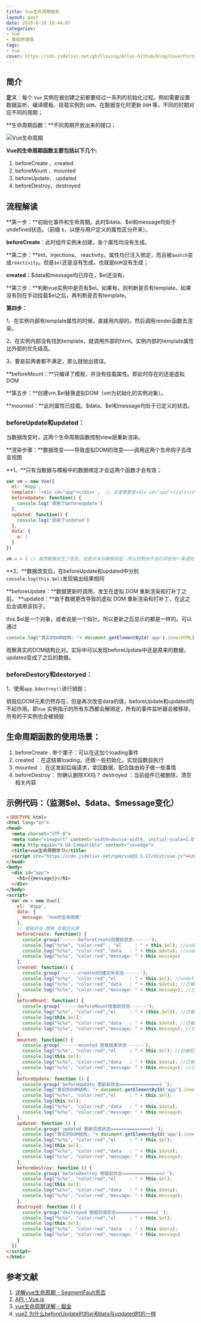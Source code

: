 ```yaml
---
title: Vue生命周期解析
layout: post
date: 2018-6-10 18:44:07
categories: 
- Vue
- 基础原理类
tags: 
- Vue
cover: https://cdn.jsdelivr.net/gh/Cloving/Atlas-Github/blog/CoverPicture/bg_3.jpeg
---
```



## 简介
**定义**：每个 `Vue` 实例在被创建之前都要经过一系列的初始化过程。例如需要设置数据监听、编译模板、挂载实例到 `DOM`、在数据变化时更新 `DOM` 等，不同的时期对应不同的周期；

**生命周期函数：**不同周期开放出来的接口；

![Vue生命周期](https://cdn.jsdelivr.net/gh/Cloving/Atlas-Github/blog/notePicture/Vue生命周期/Vue生命周期图.png)

**Vue的生命周期函数主要包括以下几个:**

1. beforeCreate 、created 
2. beforeMount 、mounted
3. beforeUpdate、  updated
4. beforeDestroy、destroyed  



## 流程解读

**第一步：**初始化事件和生命周期。此时\$data、\$el和message均处于undefined状态。（前缀 `$`，以便与用户定义的属性区分开来）。

**beforeCreate**：此时组件实例未创建，各个属性均没有生成。

**第二步：**Init、injections、 reactivity。属性均已注入绑定，而且被`$watch`变成`reactivity`。但是`$el`还是没有生成，也就是`DOM`没有生成；

**created：**\$data和message均已存在，\$el还没有。

**第三步：**判断vue实例中是否有\$el。如果有，则判断是否有template。如果没有则在手动挂载\$el之后，再判断是否有template。

**第四步：**

1、在实例内部有template属性的时候，直接用内部的，然后调用render函数去渲染。 

2、在实例内部没有找到template，就调用外部的html。实例内部的template属性比外部的优先级高。

3、要是前两者都不满足，那么就抛出错误。

**beforeMount：**只编译了模板，并没有挂载属性。即此时存在的还是虚拟DOM

**第五步：**创建vm.$el替换虚拟DOM（vm为初始化的实例对象）。

**mounted：**此时属性已挂载。\$data、\$el和message均处于已定义的状态。



### beforeUpdate和updated：

当数据改变时，这两个生命周期函数控制view层重新渲染。

**渲染步骤：**数据改变——导致虚拟DOM的改变——调用这两个生命钩子去改变视图

**1、**只有当数据与模板中的数据绑定才会这两个函数才会有效；

```javascript
var vm = new Vue({
  el: '#app',
  template: '<div id="app"></div>',  // 这里需要是<div id="app">{{a}}</div>才有效果
  beforeUpdate: function() {
    console.log('调用了beforeUpdate')
  },
  updated: function() {
    console.log('调用了uodated')
  },
  data: {
    a: 1
  }
})

vm.a = 2 // 虽然数据发生了改变，但是并未与模板绑定，所以控制台不会打印任何一条语句
```

**2、**数据改变后，在beforeUpdate和updated中分别`console.log(this.$el)`发现输出结果相同

**beforeUpdate：**数据更新时调用，发生在虚拟 DOM 重新渲染和打补丁之前。
**updated：**由于数据更改导致的虚拟 DOM 重新渲染和打补丁，在这之后会调用该钩子。

this.$el是一个对象，或者说是一个指针。所以更新之后显示的都是一样的。可以通过

```javascript
console.log("真实的DOM结构: "+ document.getElementById('app').innerHTML)
```

观察真实的DOM结构比对。实际中可以发现beforeUpdate中还是原来的数据，updated变成了之后的数据。



### beforeDestory和destoryed：

1、使用`app.$destroy()`进行销毁；

销毁后DOM元素仍然存在，但是再次改变data的值，beforeUpdate和updated均不起作用。即`Vue` 实例指示的所有东西都会解绑定，所有的事件监听器会被移除，所有的子实例也会被销毁



## 生命周期函数的使用场景：

1. beforeCreate : 举个栗子：可以在这加个loading事件 
2. created ：在这结束loading，还做一些初始化，实现函数自执行 
3. mounted ： 在这发起后端请求，拿回数据，配合路由钩子做一些事情
4. beforeDestroy： 你确认删除XX吗？ destroyed ：当前组件已被删除，清空相关内容





## 示例代码：（监测\$el、\$data、\$message变化）

```html
<!DOCTYPE html>
<html lang="en">
<head>
  <meta charset="UTF-8">
  <meta name="viewport" content="width=device-width, initial-scale=1.0">
  <meta http-equiv="X-UA-Compatible" content="ie=edge">
  <title>vue生命周期学习</title>
  <script src="https://cdn.jsdelivr.net/npm/vue@2.5.17/dist/vue.js"></script>
</head>
<body>
  <div id="app">
    <h1>{{message}}</h1>
  </div>
</body>
<script>
  var vm = new Vue({
    el: '#app',
    data: {
      message: 'Vue的生命周期'
    },
    // 模板将会 替换 挂载的元素
    beforeCreate: function() {
      console.group('------beforeCreate创建前状态------');
      console.log("%c%s", "color:red" , "el     : " + this.$el); //undefined
      console.log("%c%s", "color:red","data   : " + this.$data); //undefined 
      console.log("%c%s", "color:red","message: " + this.message) 
    },
    created: function() {
      console.group('------created创建完毕状态------');
      console.log("%c%s", "color:red","el     : " + this.$el); //undefined
      console.log("%c%s", "color:red","data   : " + this.$data); //已被初始化 
      console.log("%c%s", "color:red","message: " + this.message); //已被初始化
    },
    beforeMount: function() {
      console.group('------beforeMount挂载前状态------');
      console.log("%c%s", "color:red","el     : " + (this.$el)); //已被初始化
      console.log(this.$el);
      console.log("%c%s", "color:red","data   : " + this.$data); //已被初始化  
      console.log("%c%s", "color:red","message: " + this.message); //已被初始化  
    },
    mounted: function() {
      console.group('------mounted 挂载结束状态------');
      console.log("%c%s", "color:red","el     : " + this.$el); //已被初始化
      console.log(this.$el);
      console.log("%c%s", "color:red","data   : " + this.$data); //已被初始化
      console.log("%c%s", "color:red","message: " + this.message); //已被初始化 
    },
    beforeUpdate: function () {
      console.group('beforeUpdate 更新前状态===============》');
      console.log("真实的DOM结构: "+ document.getElementById('app').innerHTML)
      console.log("%c%s", "color:red","el     : " + this.$el);
      console.log(this.$el);   
      console.log("%c%s", "color:red","data   : " + this.$data); 
      console.log("%c%s", "color:red","message: " + this.message); 
    },
    updated: function () {
      console.group('updated 更新完成状态===============》');
      console.log("真实的DOM结构: "+ document.getElementById('app').innerHTML)
      console.log("%c%s", "color:red","el     : " + this.$el);
      console.log(this.$el); 
      console.log("%c%s", "color:red","data   : " + this.$data); 
      console.log("%c%s", "color:red","message: " + this.message); 
    },
    beforeDestroy: function () {
      console.group('beforeDestroy 销毁前状态===============》');
      console.log("%c%s", "color:red","el     : " + this.$el);
      console.log(this.$el);    
      console.log("%c%s", "color:red","data   : " + this.$data); 
      console.log("%c%s", "color:red","message: " + this.message); 
    },
    destroyed: function () {
      console.group('destroyed 销毁完成状态===============》');
      console.log("%c%s", "color:red","el     : " + this.$el);
      console.log(this.$el);  
      console.log("%c%s", "color:red","data   : " + this.$data); 
      console.log("%c%s", "color:red","message: " + this.message)
    }
  })
</script>
</html>
```







## 参考文献

1. [详解vue生命周期 - SegmentFault思否](https://segmentfault.com/a/1190000011381906)
2. [API - Vue.js](https://cn.vuejs.org/v2/api/#template)
3. [vue生命周期详解 - 掘金](https://juejin.im/post/5afd7eb16fb9a07ac5605bb3)
4. [vue2 为什么beforeUpdate时的$el 和$data与updated时的一样](https://segmentfault.com/q/1010000011521681)





